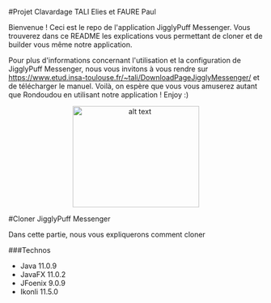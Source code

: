 #Projet Clavardage TALI Elies et FAURE Paul

Bienvenue ! Ceci est le repo de l'application JigglyPuff Messenger. Vous trouverez dans ce README les explications vous permettant de cloner et de builder vous même notre application.

Pour plus d'informations concernant l'utilisation et la configuration de JigglyPuff Messenger, nous vous invitons à vous rendre sur https://www.etud.insa-toulouse.fr/~tali/DownloadPageJigglyMessenger/ et de télécharger le manuel. Voilà, on espère que vous vous amuserez autant que Rondoudou en utilisant notre application ! Enjoy :)


<p style="text-align:center">
<img src="https://i.pinimg.com/originals/89/75/c3/8975c3e90d96605cba7e9ec80c4a6c3f.gif" alt="alt text" width="250" height="200">
</p>

#Cloner JigglyPuff Messenger

Dans cette partie, nous vous expliquerons comment cloner 


###Technos

- Java 11.0.9
- JavaFX 11.0.2
- JFoenix 9.0.9
- Ikonli 11.5.0
